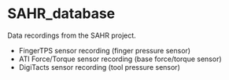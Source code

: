 # SAHR_database
Data recordings from the SAHR project.
+ FingerTPS sensor recording (finger pressure sensor)
+ ATI Force/Torque sensor recording (base force/torque sensor)
+ DigiTacts sensor recording (tool pressure sensor)
